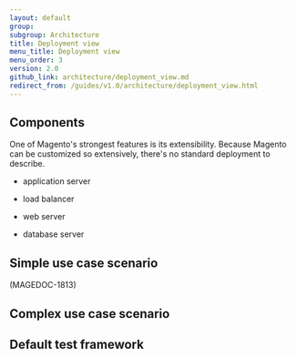 ```yaml
---
layout: default
group:
subgroup: Architecture
title: Deployment view
menu_title: Deployment view
menu_order: 3
version: 2.0
github_link: architecture/deployment_view.md
redirect_from: /guides/v1.0/architecture/deployment_view.html
---
```


## Components

One of Magento's strongest features is its extensibility. Because Magento can be customized so extensively, there's no standard deployment to describe.

* application server

* load balancer

* web server

* database server

## Simple use case scenario
(MAGEDOC-1813)

## Complex use case scenario

## Default test framework
